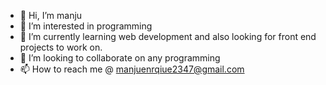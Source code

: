 - 👋 Hi, I’m manju
- 👀 I’m interested in programming
- 🌱 I’m currently learning web development and also looking for front end projects to work on.
- 💞️ I’m looking to collaborate on any programming
- 📫 How to reach me @ manjuenrqiue2347@gmail.com

<!---
manju2301/manju2301 is a ✨ special ✨ repository because its `README.md` (this file) appears on your GitHub profile.
You can click the Preview link to take a look at your changes.
--->
